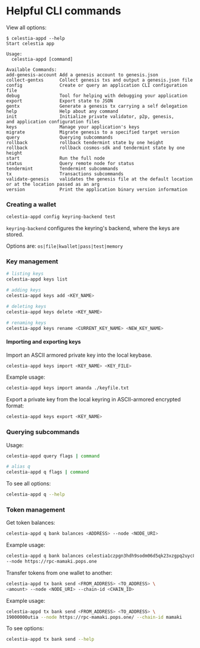 # Helpful CLI commands

View all options:

```console
$ celestia-appd --help
Start celestia app

Usage:
  celestia-appd [command]

Available Commands:
add-genesis-account Add a genesis account to genesis.json
collect-gentxs      Collect genesis txs and output a genesis.json file
config              Create or query an application CLI configuration file
debug               Tool for helping with debugging your application
export              Export state to JSON
gentx               Generate a genesis tx carrying a self delegation
help                Help about any command
init                Initialize private validator, p2p, genesis,
and application configuration files
keys                Manage your application's keys
migrate             Migrate genesis to a specified target version
query               Querying subcommands
rollback            rollback tendermint state by one height
rollback            rollback cosmos-sdk and tendermint state by one height
start               Run the full node
status              Query remote node for status
tendermint          Tendermint subcommands
tx                  Transactions subcommands
validate-genesis    validates the genesis file at the default location
or at the location passed as an arg
version             Print the application binary version information
```

### Creating a wallet

```sh
celestia-appd config keyring-backend test
```

`keyring-backend` configures the keyring's backend, where the keys are stored.

Options are: `os|file|kwallet|pass|test|memory`

### Key management

```sh
# listing keys
celestia-appd keys list

# adding keys
celestia-appd keys add <KEY_NAME>

# deleting keys
celestia-appd keys delete <KEY_NAME>

# renaming keys
celestia-appd keys rename <CURRENT_KEY_NAME> <NEW_KEY_NAME>
```

#### Importing and exporting keys

Import an ASCII armored private key into the local keybase.

```sh
celestia-appd keys import <KEY_NAME> <KEY_FILE>
```

Example usage:

```sh
celestia-appd keys import amanda ./keyfile.txt
```

Export a private key from the local keyring in ASCII-armored encrypted format:

```sh
celestia-appd keys export <KEY_NAME>
```

### Querying subcommands

Usage:

```sh
celestia-appd query flags | command

# alias q
celestia-appd q flags | command
```

To see all options:

```sh
celestia-appd q --help
```

### Token management

Get token balances:

```sh
celestia-appd q bank balances <ADDRESS> --node <NODE_URI>
```

Example usage:

```sh
celestia-appd q bank balances celestia1czpgn3hdh9sodm06d5qk23xzgpq2uyc8ggdqgw \
--node https://rpc-mamaki.pops.one
```

Transfer tokens from one wallet to another:

```sh
celestia-appd tx bank send <FROM_ADDRESS> <TO_ADDRESS> \
<amount> --node <NODE_URI> --chain-id <CHAIN_ID>
```

Example usage:

```sh
celestia-appd tx bank send <FROM_ADDRESS> <TO_ADDRESS> \
19000000utia --node https://rpc-mamaki.pops.one/ --chain-id mamaki
```

To see options:

```sh
celestia-appd tx bank send --help
```
